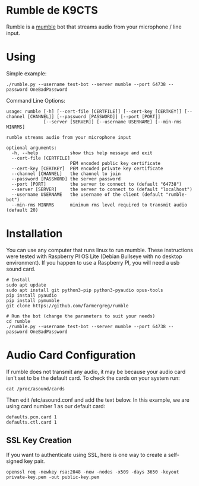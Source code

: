 # Rumble de K9CTS

Rumble is a [mumble](https://www.mumble.info/) bot that streams audio from your microphone / line input.

# Using

Simple example:
````
./rumble.py --username test-bot --server mumble --port 64738 --password OneBadPassword
````

Command Line Options:
````
usage: rumble [-h] [--cert-file [CERTFILE]] [--cert-key [CERTKEY]] [--channel [CHANNEL]] [--password [PASSWORD]] [--port [PORT]]
              [--server [SERVER]] [--username USERNAME] [--min-rms MINRMS]

rumble streams audio from your microphone input

optional arguments:
  -h, --help            show this help message and exit
  --cert-file [CERTFILE]
                        PEM encoded public key certificate
  --cert-key [CERTKEY]  PEM encoded private key certificate
  --channel [CHANNEL]   the channel to join
  --password [PASSWORD] the server password
  --port [PORT]         the server to connect to (default "64738")
  --server [SERVER]     the server to connect to (default "localhost")
  --username USERNAME   the username of the client (default "rumble-bot")
  --min-rms MINRMS      minimum rms level required to transmit audio (default 20)
````

# Installation

You can use any computer that runs linux to run mumble.
These instructions were tested with Raspberry PI OS Lite (Debian Bullseye with no desktop environment).
If you happen to use a Raspberry PI, you will need a usb sound card.

````
# Install
sudo apt update
sudo apt install git python3-pip python3-pyaudio opus-tools
pip install pyaudio
pip install pymumble
git clone https://github.com/farmergreg/rumble

# Run the bot (change the parameters to suit your needs)
cd rumble
./rumble.py --username test-bot --server mumble --port 64738 --password OneBadPassword
````

# Audio Card Configuration

If rumble does not transmit any audio, it may be because your audio card isn't set to be the default card.
To check the cards on your system run:

````
cat /proc/asound/cards
````

Then edit /etc/asound.conf and add the text below.
In this example, we are using card number 1 as our default card:

````
defaults.pcm.card 1
defaults.ctl.card 1
````

## SSL Key Creation

If you want to authenticate using SSL, here is one way to create a self-signed key pair.

````
openssl req -newkey rsa:2048 -new -nodes -x509 -days 3650 -keyout private-key.pem -out public-key.pem
````
